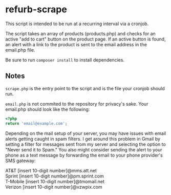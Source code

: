 # refurb-scrape
This script is intended to be run at a recurring interval via a cronjob.

The script takes an array of products (products.php) and checks for an active "add to cart" button on the product page. If an active button is found, an alert with a link to the product is sent to the email address in the email.php file. 

Be sure to run ```composer install``` to install dependencies.

## Notes

```scrape.php``` is the entry point to the script and is the file your cronjob should run. 

```email.php``` is not commited to the repository for privacy's sake. Your email.php should look like the following:
```php
<?php
return 'email@example.com';
```

Depending on the mail setup of your server, you may have issues with email alerts getting caught in spam filters. I get around this problem in Gmail by setting a filter for messages sent from my server and selecting the option to "Never send it to Spam." You also might consider sending the alert to your phone as a text message by forwarding the email to your phone provider's SMS gateway:

AT&T [insert 10-digit number]@mms.att.net  
Sprint [insert 10-digit number]@pm.sprint.com  
T-Mobile [insert 10-digit number]@tmomail.net  
Verizon [insert 10-digit number]@vzwpix.com
